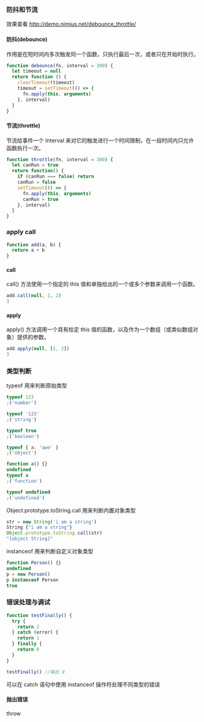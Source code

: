 ### 防抖和节流

效果查看 http://demo.nimius.net/debounce_throttle/

#### 防抖(debounce)

作用是在短时间内多次触发同一个函数，只执行最后一次，或者只在开始时执行。

```js
function debounce(fn, interval = 300) {
  let timeout = null
  return function () {
    clearTimeout(timeout)
    timeout = setTimeout(() => {
      fn.apply(this, arguments)
    }, interval)
  }
}
```

#### 节流(throttle)

节流给事件一个 Interval 来对它的触发进行一个时间限制，在一段时间内只允许函数执行一次。

```js
function throttle(fn, interval = 300) {
  let canRun = true
  return function() {
    if (canRun === false) return
    canRun = false
    setTimeout(() => {
      fn.apply(this, arguments)
      canRun = true
    }, interval)
  }
}
```

### apply call

```js
function add(a, b) {
  return a + b
}
```

#### call

call() 方法使用一个指定的 this 值和单独给出的一个或多个参数来调用一个函数。

```js
add.call(null, 1, 2)
3
```

#### apply

apply() 方法调用一个具有给定 this 值的函数，以及作为一个数组（或类似数组对象）提供的参数。

```js
add.apply(null, [1, 2])
3
```

### 类型判断

typeof 用来判断原始类型

```js
typeof 123
;('number')

typeof '123'
;('string')

typeof true
;('boolean')

typeof { a: 'qwe' }
;('object')

function a() {}
undefined
typeof a
;('function')

typeof undefined
;('undefined')
```

Object.prototype.toString.call 用来判断内置对象类型

```js
str = new String('i am a string')
String {"i am a string"}
Object.prototype.toString.call(str)
"[object String]"
```

instanceof 用来判断自定义对象类型

```js
function Person() {}
undefined
p = new Person()
p instanceof Person
true
```

### 错误处理与调试

```js
function testFinally() {
  try {
    return 2
  } catch (error) {
    return 1
  } finally {
    return 0
  }
}

testFinally() //输出 0
```

可以在 catch 语句中使用 instanceof 操作符处理不同类型的错误

#### 抛出错误

throw
